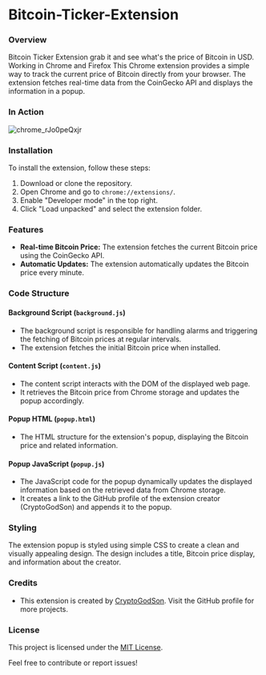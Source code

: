 # Bitcoin-Ticker-Extension
### Overview
Bitcoin Ticker Extension grab it and see what's the price of Bitcoin in USD. Working in Chrome and Firefox
This Chrome extension provides a simple way to track the current price of Bitcoin directly from your browser. The extension fetches real-time data from the CoinGecko API and displays the information in a popup.

### In Action
![chrome_rJo0peQxjr](https://github.com/CryptGodSon/Bitcoin-Ticker-Extension/assets/106864633/3bf78f4b-1d47-4e4b-ba6b-7510860a79e8)


### Installation
To install the extension, follow these steps:
1. Download or clone the repository.
2. Open Chrome and go to `chrome://extensions/`.
3. Enable "Developer mode" in the top right.
4. Click "Load unpacked" and select the extension folder.

### Features
- **Real-time Bitcoin Price:** The extension fetches the current Bitcoin price using the CoinGecko API.
- **Automatic Updates:** The extension automatically updates the Bitcoin price every minute.

### Code Structure

#### Background Script (`background.js`)
- The background script is responsible for handling alarms and triggering the fetching of Bitcoin prices at regular intervals.
- The extension fetches the initial Bitcoin price when installed.

#### Content Script (`content.js`)
- The content script interacts with the DOM of the displayed web page.
- It retrieves the Bitcoin price from Chrome storage and updates the popup accordingly.

#### Popup HTML (`popup.html`)
- The HTML structure for the extension's popup, displaying the Bitcoin price and related information.

#### Popup JavaScript (`popup.js`)
- The JavaScript code for the popup dynamically updates the displayed information based on the retrieved data from Chrome storage.
- It creates a link to the GitHub profile of the extension creator (CryptoGodSon) and appends it to the popup.

### Styling
The extension popup is styled using simple CSS to create a clean and visually appealing design. The design includes a title, Bitcoin price display, and information about the creator.

### Credits
- This extension is created by [CryptoGodSon](https://github.com/CryptGodSon). Visit the GitHub profile for more projects.

### License
This project is licensed under the [MIT License](LICENSE.md).

Feel free to contribute or report issues!
